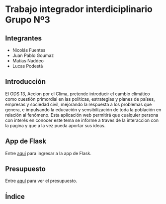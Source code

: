 # Trabajo integrador interdiciplinario Grupo Nº3

## Integrantes

- Nicolás Fuentes
- Juan Pablo Goumaz
- Matías Naddeo
- Lucas Podestá

## Introducción

El ODS 13, Accion por el Clima, pretende introducir el cambio climático como cuestión primordial en las políticas, estrategias y planes de países, empresas y sociedad civil, mejorando la respuesta a los problemas que genera, e impulsando la educación y sensibilización de toda la población en relación al fenómeno. Esta aplicación web permitirá que cualquier persona con interés en conocer este tema se informe a traves de la interaccion con la pagina y que a la vez pueda aportar sus ideas.

## App de Flask

Entre [aquí](https://replit.com/@MatiasNADDEO2/TP-ODS#main.py) para ingresar a la app de Flask.

## Presupuesto

Entre [aquí](/presupuesto.md) para ver el presupuesto.

## Índice
